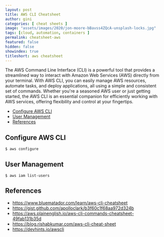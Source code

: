 ```yaml
---
layout: post
title: AWS CLI Cheatsheet
author: gini
categories: [ cheat sheets ]
image: "assets/images/2020/jon-moore-bBavss4ZQcA-unsplash-locks.jpg"
tags: [cloud, automation, containers ]
permalink: cheatsheet-aws
featured: false
hidden: false
showindex: true
titleshort: aws cheatsheet
---
```


The AWS Command Line Interface (CLI) is a powerful tool that provides a streamlined way to interact with Amazon Web Services (AWS) directly from your terminal. With AWS CLI, you can easily manage AWS resources, automate tasks, and deploy applications, all using a simple and consistent set of commands. Whether you're a seasoned AWS user or just getting started, the AWS CLI is an essential companion for efficiently working with AWS services, offering flexibility and control at your fingertips.

- [Configure AWS CLI](#configure-aws-cli)
- [User Management](#user-management)
- [References](#references)


## Configure AWS CLI

```shell
$ aws configure
```

## User Management

```shell
$ aws iam list-users
```


## References

- https://www.bluematador.com/learn/aws-cli-cheatsheet
- https://gist.github.com/apolloclark/b3f60c1f68aa972d324b
- https://aws.plainenglish.io/aws-cli-commands-cheatsheet-49fab131b35d
- https://blog.rishabkumar.com/aws-cli-cheat-sheet
- https://devhints.io/awscli
